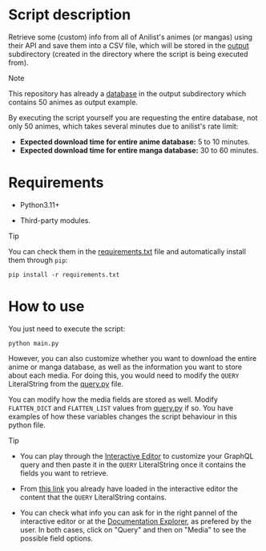 # Script description

Retrieve some (custom) info from all of Anilist's animes (or mangas) using their API and save them into a CSV file, which will be stored in the [output](output) subdirectory (created in the directory where the script is being executed from).

> [!NOTE]
> This repository has already a [database](output/database.csv) in the output subdirectory which contains 50 animes as output example.
>
> By executing the script yourself you are requesting the entire database, not only 50 animes, which takes several minutes due to anilist's rate limit:
> - **Expected download time for entire anime database:** 5 to 10 minutes.
> - **Expected download time for entire manga database:** 30 to 60 minutes.

# Requirements

- Python3.11+

- Third-party modules.

> [!TIP]
> You can check them in the [requirements.txt](requirements.txt) file and automatically install them through `pip`:
> 
> ```
> pip install -r requirements.txt
> ```

# How to use

You just need to execute the script:

```
python main.py
```

However, you can also customize whether you want to download the entire anime or manga database, as well as the information you want to store about each media. For doing this, you would need to modify the `QUERY` LiteralString from the [query.py](query.py) file.

You can modify how the media fields are stored as well. Modify `FLATTEN_DICT` and `FLATTEN_LIST` values from [query.py](query.py) if so. You have examples of how these variables changes the script behaviour in this python file.

> [!TIP]
> - You can play through the [Interactive Editor](https://anilist.co/graphiql) to customize your GraphQL query and then paste it in the `QUERY` LiteralString once it contains the fields you want to retrieve.
> 
> - From [this link](https://anilist.co/graphiql?query=query%20(%24page%3A%20Int)%20%7B%0A%20%20Page(page%3A%20%24page)%20%7B%0A%20%20%20%20pageInfo%20%7B%0A%20%20%20%20%20%20hasNextPage%0A%20%20%20%20%7D%0A%20%20%20%20media(type%3A%20ANIME)%20%7B%0A%20%20%20%20%20%20id%0A%20%20%20%20%20%20title%20%7B%0A%20%20%20%20%20%20%20%20romaji%0A%20%20%20%20%20%20%20%20english%0A%20%20%20%20%20%20%7D%0A%20%20%20%20%20%20episodes%0A%20%20%20%20%20%20duration%0A%20%20%20%20%20%20genres%0A%20%20%20%20%20%20tags%20%7B%0A%20%20%20%20%20%20%20%20id%0A%20%20%20%20%20%20%20%20name%0A%20%20%20%20%20%20%7D%0A%20%20%20%20%20%20characters%20%7B%0A%20%20%20%20%20%20%20%20nodes%20%7B%0A%20%20%20%20%20%20%20%20%20%20name%20%7B%0A%20%20%20%20%20%20%20%20%20%20%20%20first%0A%20%20%20%20%20%20%20%20%20%20%20%20last%0A%20%20%20%20%20%20%20%20%20%20%7D%0A%20%20%20%20%20%20%20%20%20%20gender%0A%20%20%20%20%20%20%20%20%7D%0A%20%20%20%20%20%20%7D%0A%20%20%20%20%7D%0A%20%20%7D%0A%7D%0A) you already have loaded in the interactive editor the content that the `QUERY` LiteralString contains.
>
> - You can check what info you can ask for in the right pannel of the interactive editor or at the [Documentation Explorer](https://anilist.github.io/ApiV2-GraphQL-Docs/), as prefered by the user. In both cases, click on "Query" and then on "Media" to see the possible field options.
